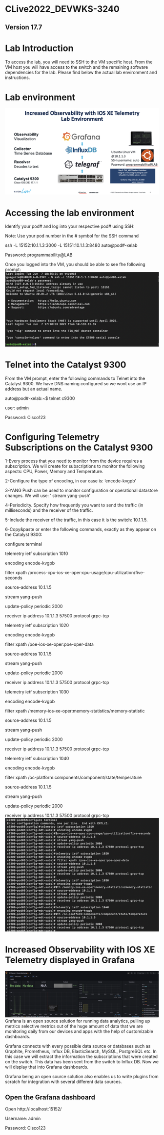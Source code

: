 # CLive2022_DEVWKS-3240
## Version 17.7

# Lab Introduction
To access the lab, you will need to SSH to the VM specific host. From the VM host you will have access to the switch and the remaining software dependencies for the lab. Please find below the actual lab environment and instructions. 


# Lab environment
![](Clive3240_env.png)


# Accessing the lab environment 
Identify your pod# and log into your respective pod# using SSH:

Note: Use your pod number in the # symbol for the SSH command

ssh -L 15152:10.1.1.3:3000 -L 15151:10.1.1.3:8480 auto@pod#-xelab

Password: programmability@LAB

Once you logged into the VM, you should be able to see fhe following prompt:
![](logged_vm.png)



# Telnet into the Catalyst 9300
From the VM prompt, enter the following commands to Telnet into the Catalyst 9300. We have DNS naming configured so we wont use an IP address but an actual name. 

auto@pod#-xelab:~$ telnet c9300

user: admin

Password: Cisco123


# Configuring Telemetry Subscriptions on the Catalyst 9300
1-Every process that you need to monitor from the device requires a subscription. We will create for subscriptions to monitor the following aspects: CPU, Power, Memory and Temperature.

2-Configure the type of encoding, in our case is: ‘encode-kvgpb’

3-YANG Push can be used to monitor configuration or operational datastore changes. We will use: ‘ stream yang-push’ 

4-Periodicity. Specify how frequently you want to send the traffic (in milliseconds) and the receiver of the traffic.

5-Include the receiver of the traffic, in this case it is the switch: 10.1.1.5. 

6-Copy&paste or enter the following commands, exactly as they appear on the Catalyst 9300:


configure terminal

telemetry ietf subscription 1010

 encoding encode-kvgpb
 
 filter xpath /process-cpu-ios-xe-oper:cpu-usage/cpu-utilization/five-seconds
 
 source-address 10.1.1.5
 
 stream yang-push
 
 update-policy periodic 2000
 
 receiver ip address 10.1.1.3 57500 protocol grpc-tcp



telemetry ietf subscription 1020

 encoding encode-kvgpb
 
 filter xpath /poe-ios-xe-oper:poe-oper-data
 
 source-address 10.1.1.5
 
 stream yang-push
 
 update-policy periodic 2000
 
 receiver ip address 10.1.1.3 57500 protocol grpc-tcp
 


telemetry ietf subscription 1030

  encoding encode-kvgpb
 
  filter xpath /memory-ios-xe-oper:memory-statistics/memory-statistic
 
  source-address 10.1.1.5
 
  stream yang-push
 
  update-policy periodic 2000
 
  receiver ip address 10.1.1.3 57500 protocol grpc-tcp
 


telemetry ietf subscription 1040

 encoding encode-kvgpb
 
 filter xpath /oc-platform:components/component/state/temperature
 
 source-address 10.1.1.5
 
 stream yang-push
 
 update-policy periodic 2000
 
 receiver ip address 10.1.1.3 57500 protocol grpc-tcp
 ![](mdt_subscriptions.png)
 
 
 
 # Increased Observability with IOS XE Telemetry displayed in Grafana
![](grafana_dashboard.png)
Grafana is an open source solution for running data analytics, pulling up metrics selective metrics out of the huge amount of data that we are monitoring daily from our devices and apps with the help of customizable dashboards.

Grafana connects with every possible data source or databases such as Graphite, Prometheus, Influx DB, ElasticSearch, MySQL, PostgreSQL etc. In this case we will extract the information the subscriptions that were created on the switch. This data has been  sent from the switch to Influx DB. Now we will display that into Grafana dashboards.

Grafana being an open source solution also enables us to write plugins from scratch for integration with several different data sources.

## Open the Grafana dashboard 
Open http://localhost:15152/

Username: admin 

Password: Cisco123

